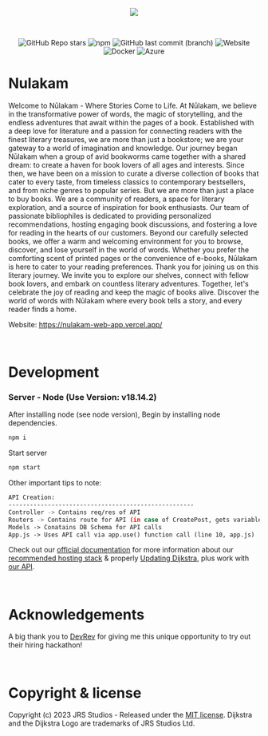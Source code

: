 <p align="center">
  <a href="https://nulakam-web-app.vercel.app/">
    <picture><img src="https://github.com/JRS296/Nulakam-API/assets/70965472/1c1d0eb1-9a23-4b01-b363-8dceaa7d772e"></picture>
  </a>
</p>
&nbsp;

<p align="center">
    <img alt="GitHub Repo stars" src="https://img.shields.io/github/stars/jrs296/Nulakam-API?style=social">
    <img alt="npm" src="https://img.shields.io/npm/v/npm">
    <img alt="GitHub last commit (branch)" src="https://img.shields.io/github/last-commit/jrs296/Nulakam-API/master">
    <img alt="Website" src="https://img.shields.io/website?url=https%3A%2F%2Fdijkstra-edu.github.io%2FDijkstra-Web%2F">
    <img alt="Docker" src="https://img.shields.io/docker/v/jrs296/dijkstra-api/v3?logo=docker">
    <img alt="Azure" src="https://img.shields.io/badge/Azure%20API-UP-blue?logo=microsoftazure&logoColor=blue">
</p>

# Nulakam
Welcome to Nūlakam - Where Stories Come to Life. At Nūlakam, we believe in the transformative power of words, the magic of storytelling, and the endless adventures that await within the pages of a book. Established with a deep love for literature and a passion for connecting readers with the finest literary treasures, we are more than just a bookstore; we are your gateway to a world of imagination and knowledge. Our journey began Nūlakam when a group of avid bookworms came together with a shared dream: to create a haven for book lovers of all ages and interests. Since then, we have been on a mission to curate a diverse collection of books that cater to every taste, from timeless classics to contemporary bestsellers, and from niche genres to popular series. But we are more than just a place to buy books. We are a community of readers, a space for literary exploration, and a source of inspiration for book enthusiasts. Our team of passionate bibliophiles is dedicated to providing personalized recommendations, hosting engaging book discussions, and fostering a love for reading in the hearts of our customers. Beyond our carefully selected books, we offer a warm and welcoming environment for you to browse, discover, and lose yourself in the world of words. Whether you prefer the comforting scent of printed pages or the convenience of e-books, Nūlakam is here to cater to your reading preferences. Thank you for joining us on this literary journey. We invite you to explore our shelves, connect with fellow book lovers, and embark on countless literary adventures. Together, let's celebrate the joy of reading and keep the magic of books alive. Discover the world of words with Nūlakam where every book tells a story, and every reader finds a home.

Website: https://nulakam-web-app.vercel.app/

&nbsp;

# Development

### Server - Node (Use Version: v18.14.2)

After installing node (see node version), Begin by installing node dependencies.
```bash
npm i 
```

Start server
```bash
npm start
```

Other important tips to note:
```bash
API Creation:
----------------------------------------------------
Controller -> Contains req/res of API
Routers -> Contains route for API (in case of CreatePost, gets variable from controllers/post)
Models -> Conatains DB Schema for API calls
App.js -> Uses API call via app.use() function call (line 10, app.js)
```

Check out our [official documentation]() for more information about our [recommended hosting stack]() & properly [Updating Dijkstra](), plus work with [our API]().

&nbsp;

# Acknowledgements

A big thank you to [DevRev](https://devrev.ai/) for giving me this unique opportunity to try out their hiring hackathon!

&nbsp;

# Copyright & license

Copyright (c) 2023 JRS Studios - Released under the [MIT license](LICENSE). Dijkstra and the Dijkstra Logo are trademarks of JRS Studios Ltd. 
